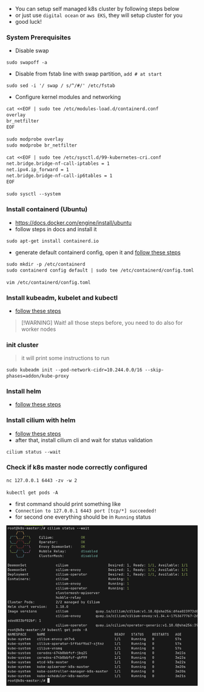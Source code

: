 - You can setup self managed k8s cluster by following steps below
- or just use `digital ocean` or `aws EKS`, they will setup cluster for you
- good luck!


### System Prerequisites

- Disable swap

```fish
sudo swapoff -a
```

- Disable from fstab line with swap partition, `add # at start`

```fish
sudo sed -i '/ swap / s/^/#/' /etc/fstab
```

- Configure kernel modules and networking

```fish
cat <<EOF | sudo tee /etc/modules-load.d/containerd.conf
overlay
br_netfilter
EOF

sudo modprobe overlay
sudo modprobe br_netfilter

cat <<EOF | sudo tee /etc/sysctl.d/99-kubernetes-cri.conf
net.bridge.bridge-nf-call-iptables = 1
net.ipv4.ip_forward = 1
net.bridge.bridge-nf-call-ip6tables = 1
EOF

sudo sysctl --system
```

### Install containerd (Ubuntu)

- https://docs.docker.com/engine/install/ubuntu
- follow steps in docs and install it

```fish
sudo apt-get install containerd.io
```

- generate default containerd config, open it and [follow these steps](https://kubernetes.io/docs/setup/production-environment/container-runtimes/#containerd)

```fish
sudo mkdir -p /etc/containerd
sudo containerd config default | sudo tee /etc/containerd/config.toml

vim /etc/containerd/config.toml
```

### Install kubeadm, kubelet and kubectl

- [follow these steps](https://kubernetes.io/docs/setup/production-environment/tools/kubeadm/install-kubeadm/#installing-kubeadm-kubelet-and-kubectl)

> [!WARNING] Wait!
> all those steps before, you need to do also for worker nodes

### init cluster

> it will print some instructions to run

```fish
sudo kubeadm init --pod-network-cidr=10.244.0.0/16 --skip-phases=addon/kube-proxy
```

### Install helm

- [follow these steps](https://helm.sh/docs/intro/install)

### Install cilium with helm

- [follow these steps](https://docs.cilium.io/en/stable/installation/k8s-install-helm/#installation-using-helm)
- after that, install cilium cli and wait for status validation

```fish
cilium status --wait
```

### Check if k8s master node correctly configured

```fish
nc 127.0.0.1 6443 -zv -w 2

kubectl get pods -A
```

- first command should print something like
- `Connection to 127.0.0.1 6443 port [tcp/*] succeeded!`
- for second one everything should be in `Running` status

![](./assets/k8s-setup-ok.png)
